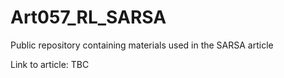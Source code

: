 # Art057_RL_SARSA
Public repository containing materials used in the SARSA article

Link to article: TBC
